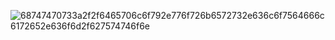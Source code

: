 ![68747470733a2f2f6465706c6f792e776f726b6572732e636c6f7564666c6172652e636f6d2f627574746f6e](https://deploy.workers.cloudflare.com/?url=https://github.com/787810/cova)
